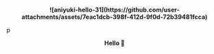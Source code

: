 
<div align="center"
   <img src= ![aniyuki-hello-31](https://github.com/user-attachments/assets/9c037dec-0a03-435e-ae46-7bae170bf6eb) width="400" >
   
   </div>
 


<p align="center">
   <b>![aniyuki-hello-31](https://github.com/user-attachments/assets/7eac1dcb-398f-412d-9f0d-72b39481fcca)</b>
</p>p

<p align="center">
   <b> Hello 👋 </b>
</p>  





<!--
**Nami-can/Nami-can** is a ✨ _special_ ✨ repository because its `README.md` (this file) appears on your GitHub profile.

Here are some ideas to get you started:

- 🔭 I’m currently working on ...
- 🌱 I’m currently learning ...
- 👯 I’m looking to collaborate on ...
- 🤔 I’m looking for help with ...
- 💬 Ask me about ...
- 📫 How to reach me: ...
- 😄 Pronouns: ...
- ⚡ Fun fact: ...
-->
